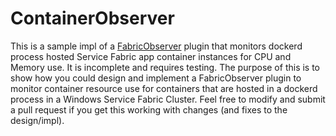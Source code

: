 # ContainerObserver

This is a sample impl of a [FabricObserver](https://aka.ms/sf/fabricobserver) plugin that monitors dockerd process hosted Service Fabric app container instances for CPU and Memory use. It is incomplete and
requires testing. The purpose of this is to show how you could design and implement a FabricObserver plugin to monitor container resource use for containers that are hosted in a dockerd process
in a Windows Service Fabric Cluster. Feel free to modify and submit a pull request if you get this working with changes (and fixes to the design/impl).
